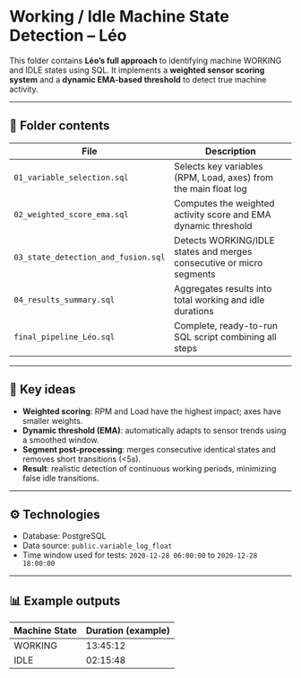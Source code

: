 # Working / Idle Machine State Detection – Léo

This folder contains **Léo’s full approach** to identifying machine WORKING and IDLE states using SQL.
It implements a **weighted sensor scoring system** and a **dynamic EMA-based threshold** to detect true machine activity.

---

## 📂 Folder contents

| File | Description |
|------|--------------|
| `01_variable_selection.sql` | Selects key variables (RPM, Load, axes) from the main float log |
| `02_weighted_score_ema.sql` | Computes the weighted activity score and EMA dynamic threshold |
| `03_state_detection_and_fusion.sql` | Detects WORKING/IDLE states and merges consecutive or micro segments |
| `04_results_summary.sql` | Aggregates results into total working and idle durations |
| `final_pipeline_Léo.sql` | Complete, ready-to-run SQL script combining all steps |

---

## 🧠 Key ideas

- **Weighted scoring**: RPM and Load have the highest impact; axes have smaller weights.
- **Dynamic threshold (EMA)**: automatically adapts to sensor trends using a smoothed window.
- **Segment post-processing**: merges consecutive identical states and removes short transitions (<5s).
- **Result**: realistic detection of continuous working periods, minimizing false idle transitions.

---

## ⚙️ Technologies
- Database: PostgreSQL  
- Data source: `public.variable_log_float`  
- Time window used for tests: `2020-12-28 06:00:00` to `2020-12-28 18:00:00`

---

## 📊 Example outputs

| Machine State | Duration (example) |
|----------------|--------------------|
| WORKING | 13:45:12 |
| IDLE | 02:15:48 |

